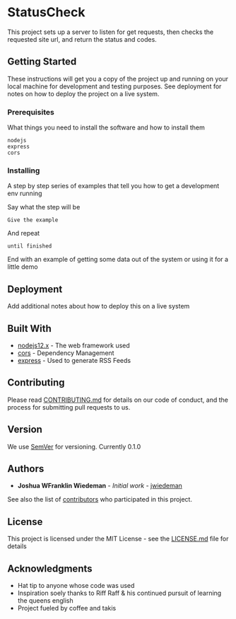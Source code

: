 # StatusCheck

This project sets up a server to listen for get requests, then checks the requested site url, and return the status and codes. 

## Getting Started

These instructions will get you a copy of the project up and running on your local machine for development and testing purposes. See deployment for notes on how to deploy the project on a live system.

### Prerequisites

What things you need to install the software and how to install them

```
nodejs
express
cors
```

### Installing

A step by step series of examples that tell you how to get a development env running

Say what the step will be

```
Give the example
```

And repeat

```
until finished
```

End with an example of getting some data out of the system or using it for a little demo


## Deployment

Add additional notes about how to deploy this on a live system

## Built With

* [nodejs12.x]() - The web framework used
* [cors]() - Dependency Management
* [express]() - Used to generate RSS Feeds

## Contributing

Please read [CONTRIBUTING.md](https://gist.github.com/PurpleBooth/b24679402957c63ec426) for details on our code of conduct, and the process for submitting pull requests to us.

## Version

We use [SemVer](http://semver.org/) for versioning. Currently 0.1.0

## Authors

* **Joshua WFranklin Wiedeman** - *Initial work* - [jwiedeman](https://github.com/jwiedeman)

See also the list of [contributors](https://github.com/jwiedeman/StatusCheck/graphs/contributors) who participated in this project.

## License

This project is licensed under the MIT License - see the [LICENSE.md](LICENSE.md) file for details

## Acknowledgments

* Hat tip to anyone whose code was used 
* Inspiration soely thanks to Riff Raff & his continued pursuit of learning the queens english
* Project fueled by coffee and takis